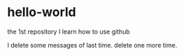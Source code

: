 # hello-world
the 1st repository I learn how to use github

I delete some messages of last time.
delete one more time.
